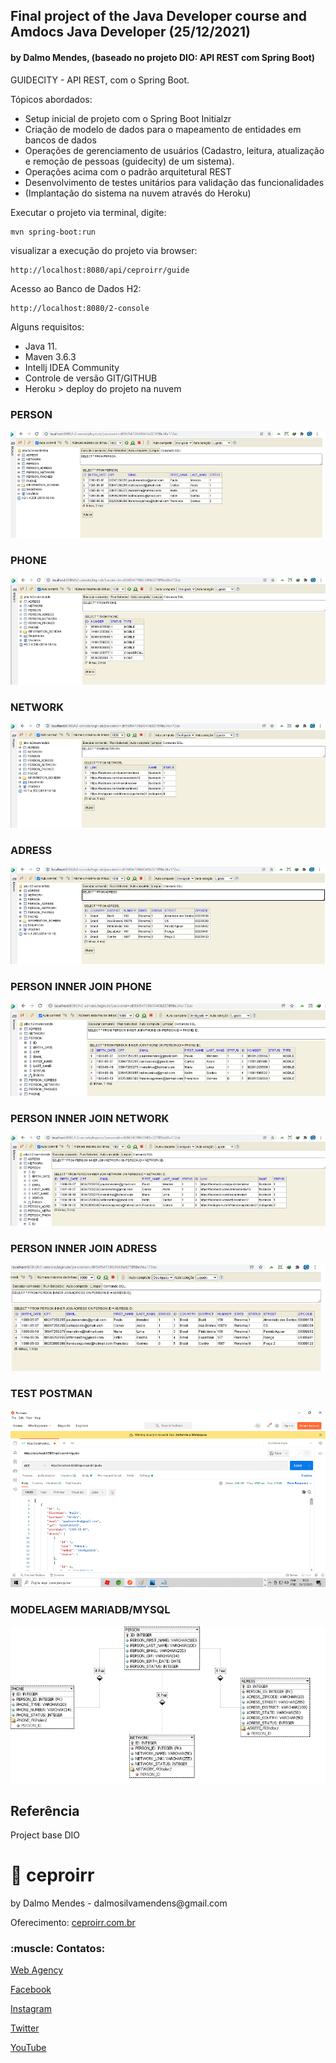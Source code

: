 <h2>Final project of the Java Developer course and Amdocs Java Developer (25/12/2021)</h2>
<h4>by Dalmo Mendes, (baseado no projeto DIO: API REST com Spring Boot)</h4>

GUIDECITY - API REST, com o Spring Boot.

Tópicos abordados:

* Setup inicial de projeto com o Spring Boot Initialzr 
* Criação de modelo de dados para o mapeamento de entidades em bancos de dados
* Operações de gerenciamento de usuários (Cadastro, leitura, atualização e remoção de pessoas (guidecity) de um sistema).
* Operações acima com o padrão arquitetural REST
* Desenvolvimento de testes unitários para validação das funcionalidades
* (Implantação do sistema na nuvem através do Heroku)

Executar o projeto via terminal, digite:

```shell script
mvn spring-boot:run 
```

visualizar a execução do projeto via browser:

```
http://localhost:8080/api/ceproirr/guide
```

Acesso ao Banco de Dados H2:

```
http://localhost:8080/2-console
```

Alguns requisitos:

* Java 11.
* Maven 3.6.3
* Intellj IDEA Community
* Controle de versão GIT/GITHUB
* Heroku > deploy do projeto na nuvem

<h3>PERSON</h3>
<img src="https://github.com/DalmoMendes/guidecity-api/blob/master/img/PERSON.png" />

<h3>PHONE</h3>
<img src="https://github.com/DalmoMendes/guidecity-api/blob/master/img/PHONE.png" />

<h3>NETWORK</h3>
<img src="https://github.com/DalmoMendes/guidecity-api/blob/master/img/NETWORK.png" />

<h3>ADRESS</h3>
<img src="https://github.com/DalmoMendes/guidecity-api/blob/master/img/ADRESS.png" />

<h3>PERSON INNER JOIN PHONE</h3>
<img src="https://github.com/DalmoMendes/guidecity-api/blob/master/img/PERSON_PHONE_INNER_JOIN.png" />

<h3>PERSON INNER JOIN NETWORK</h3>
<img src="https://github.com/DalmoMendes/guidecity-api/blob/master/img/PERSON_NETWORK_INNER_JOIN.png" />

<h3>PERSON INNER JOIN ADRESS</h3>
<img src="https://github.com/DalmoMendes/guidecity-api/blob/master/img/PERSON_ADRESS_INNER_JOIN.png" />

<h3>TEST POSTMAN</h3>
<img src="https://github.com/DalmoMendes/guidecity-api/blob/master/img/TEST_POSTMAN.png" />

<h3>MODELAGEM MARIADB/MYSQL</h3>
<img src="https://github.com/DalmoMendes/guidecity-api/blob/master/img/MODEL_SQL_MARIADB-MYSQL.png" />

<h2>Referência</h2>
<p>Project base DIO</p>

# :rocket: ceproirr 
<p>by Dalmo Mendes - dalmosilvamendens@gmail.com</p>
<p>Oferecimento: <a href="https://ceproirr.com.br" target="_blank">ceproirr.com.br</a></p>
<h3>:muscle: Contatos:</h3>

<p>   <a href="https://www.ceproirr.com.br/webagency/" target="_blank">Web Agency</a></p>
<p>   <a href="https://facebook.com/ceproir/" target="_blank">Facebook</a></p>
<p>   <a href="https://instagram.com/ceproirr/" target="_blank">Instagram</a></p>
<p>   <a href="https://twitter.com/ceproirr/" target="_blank">Twitter</a></p>
<p>   <a href="https://www.youtube.com/channel/UC9egIn_Xkg2KFD_55mi_r8w" target="_blank">YouTube</a></p>
